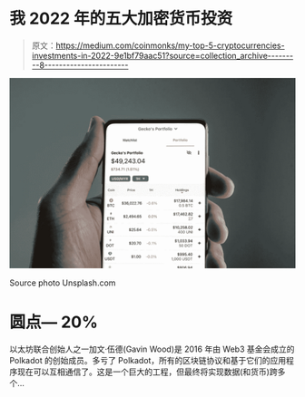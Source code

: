 # 我 2022 年的五大加密货币投资

> 原文：<https://medium.com/coinmonks/my-top-5-cryptocurrencies-investments-in-2022-9e1bf79aac51?source=collection_archive---------8----------------------->

![](img/9f6538bed3b807a12a6160d836b61a9e.png)

Source photo Unsplash.com

# 圆点— 20%

以太坊联合创始人之一加文·伍德(Gavin Wood)是 2016 年由 Web3 基金会成立的 Polkadot 的创始成员。多亏了 Polkadot，所有的区块链协议和基于它们的应用程序现在可以互相通信了。这是一个巨大的工程，但最终将实现数据(和货币)跨多个…